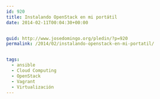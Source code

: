 ```yaml
---
id: 920
title: Instalando OpenStack en mi portátil
date: 2014-02-11T00:04:30+00:00


guid: http://www.josedomingo.org/pledin/?p=920
permalink: /2014/02/instalando-openstack-en-mi-portatil/


tags:
  - ansible
  - Cloud Computing
  - OpenStack
  - Vagrant
  - Virtualización
---
```


